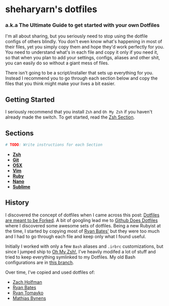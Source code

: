 sheharyarn's dotfiles
=====================

### a.k.a The Ultimate Guide to get started with your own Dotfiles

I'm all about sharing, but you seriously need to stop using the dotfile configs of others blindly. You don't even know what's happening in most of their files, yet you simply copy them and hope they'd work perfectly for you. You need to understand what's in each file and copy it only if you need it, so that when you plan to add your settings, configs, aliases and other shit, you can easily do so without a giant mess of files.

There isn't going to be a script/installer that sets up everything for you. Instead I recommend you to go through each section below and copy the files that you think might make your lives a bit easier.


## Getting Started

I seriously recommend that you install `Zsh` and `Oh My Zsh` if you haven't already made the switch. To get started, read the [Zsh Section](https://github.com/sheharyarn/dotfiles/tree/master/ZSH).


## Sections

```bash
# TODO: Write instructions for each Section
```

- **[Zsh](https://github.com/sheharyarn/dotfiles/tree/master/ZSH)**
- **[Git](https://github.com/sheharyarn/dotfiles/tree/master/Git)**
- **[OSX](https://github.com/sheharyarn/dotfiles/tree/master/OSX)**
- **[Vim](https://github.com/sheharyarn/dotfiles/tree/master/Vim)**
- **[Ruby](https://github.com/sheharyarn/dotfiles/tree/master/Ruby)**
- **[Nano](https://github.com/sheharyarn/dotfiles/tree/master/Nano)**
- **[Sublime](https://github.com/sheharyarn/dotfiles/tree/master/Sublime)**


## History

I discovered the concept of dotfiles when I came across this post: [Dotfiles are meant to be Forked](http://zachholman.com/2010/08/dotfiles-are-meant-to-be-forked/). A bit of googling lead me to [Github Does Dotfiles](http://dotfiles.github.io/) where I discovered some awesome sets of dotfiles. Being a new Rubyist at the time, I started by copying most of [Ryan Bates'](https://github.com/ryanb/dotfiles) but they were too much and I had to go through each file and keep only what I found useful. 

Initially I worked with only a few `Bash` aliases and `.irbrc` customizations, but since I jumped ship to [Oh My Zsh!](http://ohmyz.sh/), I've heavily modifed a lot of stuff and tried to keep everything symlinked to my Dotfiles. My old Bash configurations are in [this branch](https://github.com/sheharyarn/dotfiles/tree/bash).

Over time, I've copied and used dotfiles of:

- [Zach Holfman](https://github.com/holman/dotfiles)
- [Ryan Bates](https://github.com/ryanb/dotfiles) 
- [Ryan Tomayko](https://github.com/rtomayko/dotfiles)
- [Mathias Bynens](https://github.com/mathiasbynens/dotfiles)


